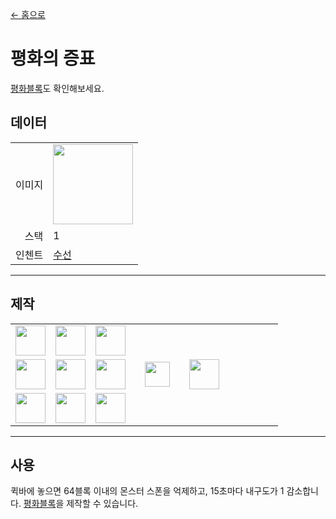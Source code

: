 [← 홈으로](../)
# 평화의 증표
[평화블록](peaceful_block.md)도 확인해보세요.

## 데이터
<table>
    <tr><td align="end">이미지</td><td><img src="https://i.imgur.com/j5qpTgm.png" width="128"/></td></tr>
    <tr><td align="end">스택</td><td>1</td></tr>
    <tr><td align="end">인첸트</td><td><a href="https://minecraft.fandom.com/ko/wiki/수선">수선</a></td></tr>
</table>

---

## 제작
<table>
    <tr><td><img src="https://i.imgur.com/dAm53pS.png" width="48"/></td><td><img src="https://i.imgur.com/0iqFoY6.png" width="48"/></td><td><img src="https://i.imgur.com/dAm53pS.png" width="48"/></td><td colspan="3"></td></tr>
    <tr><td><img src="https://i.imgur.com/dAm53pS.png" width="48"/></td><td><img src="https://i.imgur.com/auxcKCk.png" width="48"/></td><td><img src="https://i.imgur.com/dAm53pS.png" width="48"/></td><td width="70" align="center"><img src="https://i.imgur.com/VE0KqIE.png" width="40"/></td><td><img src="https://i.imgur.com/j5qpTgm.png" width="48"/></td><td width="70"></td></tr>
    <tr><td><img src="https://i.imgur.com/dAm53pS.png" width="48"/></td><td><img src="https://i.imgur.com/dAm53pS.png" width="48"/></td><td><img src="https://i.imgur.com/dAm53pS.png" width="48"/></td><td colspan="3"></td></tr>
</table>

---

## 사용
퀵바에 놓으면 64블록 이내의 몬스터 스폰을 억제하고, 15초마다 내구도가 1 감소합니다.
[평화블록](peaceful_block.md)을 제작할 수 있습니다.

